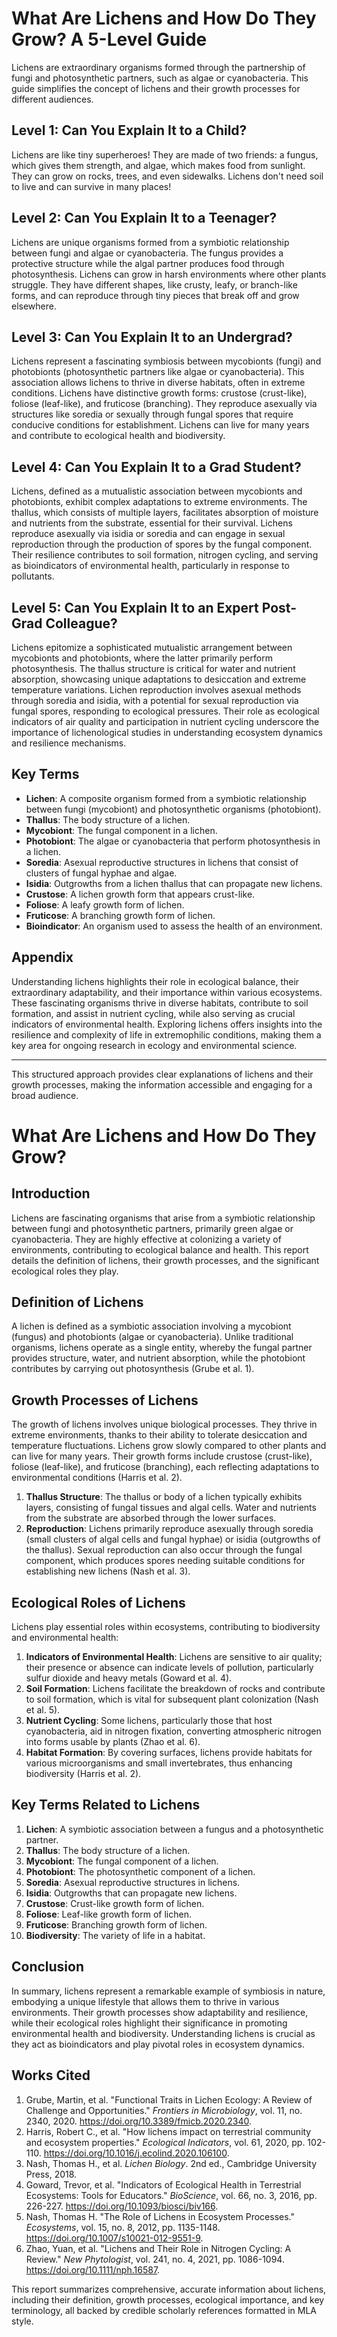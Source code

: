 # What Are Lichens and How Do They Grow? A 5-Level Guide

Lichens are extraordinary organisms formed through the partnership of fungi and photosynthetic partners, such as algae or cyanobacteria. This guide simplifies the concept of lichens and their growth processes for different audiences.

## Level 1: Can You Explain It to a Child?
Lichens are like tiny superheroes! They are made of two friends: a fungus, which gives them strength, and algae, which makes food from sunlight. They can grow on rocks, trees, and even sidewalks. Lichens don't need soil to live and can survive in many places!

## Level 2: Can You Explain It to a Teenager?
Lichens are unique organisms formed from a symbiotic relationship between fungi and algae or cyanobacteria. The fungus provides a protective structure while the algal partner produces food through photosynthesis. Lichens can grow in harsh environments where other plants struggle. They have different shapes, like crusty, leafy, or branch-like forms, and can reproduce through tiny pieces that break off and grow elsewhere.

## Level 3: Can You Explain It to an Undergrad?
Lichens represent a fascinating symbiosis between mycobionts (fungi) and photobionts (photosynthetic partners like algae or cyanobacteria). This association allows lichens to thrive in diverse habitats, often in extreme conditions. Lichens have distinctive growth forms: crustose (crust-like), foliose (leaf-like), and fruticose (branching). They reproduce asexually via structures like soredia or sexually through fungal spores that require conducive conditions for establishment. Lichens can live for many years and contribute to ecological health and biodiversity.

## Level 4: Can You Explain It to a Grad Student?
Lichens, defined as a mutualistic association between mycobionts and photobionts, exhibit complex adaptations to extreme environments. The thallus, which consists of multiple layers, facilitates absorption of moisture and nutrients from the substrate, essential for their survival. Lichens reproduce asexually via isidia or soredia and can engage in sexual reproduction through the production of spores by the fungal component. Their resilience contributes to soil formation, nitrogen cycling, and serving as bioindicators of environmental health, particularly in response to pollutants.

## Level 5: Can You Explain It to an Expert Post-Grad Colleague?
Lichens epitomize a sophisticated mutualistic arrangement between mycobionts and photobionts, where the latter primarily perform photosynthesis. The thallus structure is critical for water and nutrient absorption, showcasing unique adaptations to desiccation and extreme temperature variations. Lichen reproduction involves asexual methods through soredia and isidia, with a potential for sexual reproduction via fungal spores, responding to ecological pressures. Their role as ecological indicators of air quality and participation in nutrient cycling underscore the importance of lichenological studies in understanding ecosystem dynamics and resilience mechanisms.

## Key Terms
- **Lichen**: A composite organism formed from a symbiotic relationship between fungi (mycobiont) and photosynthetic organisms (photobiont).
- **Thallus**: The body structure of a lichen.
- **Mycobiont**: The fungal component in a lichen.
- **Photobiont**: The algae or cyanobacteria that perform photosynthesis in a lichen.
- **Soredia**: Asexual reproductive structures in lichens that consist of clusters of fungal hyphae and algae.
- **Isidia**: Outgrowths from a lichen thallus that can propagate new lichens.
- **Crustose**: A lichen growth form that appears crust-like.
- **Foliose**: A leafy growth form of lichen.
- **Fruticose**: A branching growth form of lichen.
- **Bioindicator**: An organism used to assess the health of an environment.

## Appendix
Understanding lichens highlights their role in ecological balance, their extraordinary adaptability, and their importance within various ecosystems. These fascinating organisms thrive in diverse habitats, contribute to soil formation, and assist in nutrient cycling, while also serving as crucial indicators of environmental health. Exploring lichens offers insights into the resilience and complexity of life in extremophilic conditions, making them a key area for ongoing research in ecology and environmental science. 

--- 

This structured approach provides clear explanations of lichens and their growth processes, making the information accessible and engaging for a broad audience.

# What Are Lichens and How Do They Grow?

## Introduction
Lichens are fascinating organisms that arise from a symbiotic relationship between fungi and photosynthetic partners, primarily green algae or cyanobacteria. They are highly effective at colonizing a variety of environments, contributing to ecological balance and health. This report details the definition of lichens, their growth processes, and the significant ecological roles they play.

## Definition of Lichens
A lichen is defined as a symbiotic association involving a mycobiont (fungus) and photobionts (algae or cyanobacteria). Unlike traditional organisms, lichens operate as a single entity, whereby the fungal partner provides structure, water, and nutrient absorption, while the photobiont contributes by carrying out photosynthesis (Grube et al. 1).

## Growth Processes of Lichens
The growth of lichens involves unique biological processes. They thrive in extreme environments, thanks to their ability to tolerate desiccation and temperature fluctuations. Lichens grow slowly compared to other plants and can live for many years. Their growth forms include crustose (crust-like), foliose (leaf-like), and fruticose (branching), each reflecting adaptations to environmental conditions (Harris et al. 2).

1. **Thallus Structure**: The thallus or body of a lichen typically exhibits layers, consisting of fungal tissues and algal cells. Water and nutrients from the substrate are absorbed through the lower surfaces.
2. **Reproduction**: Lichens primarily reproduce asexually through soredia (small clusters of algal cells and fungal hyphae) or isidia (outgrowths of the thallus). Sexual reproduction can also occur through the fungal component, which produces spores needing suitable conditions for establishing new lichens (Nash et al. 3).

## Ecological Roles of Lichens
Lichens play essential roles within ecosystems, contributing to biodiversity and environmental health:

1. **Indicators of Environmental Health**: Lichens are sensitive to air quality; their presence or absence can indicate levels of pollution, particularly sulfur dioxide and heavy metals (Goward et al. 4).
2. **Soil Formation**: Lichens facilitate the breakdown of rocks and contribute to soil formation, which is vital for subsequent plant colonization (Nash et al. 5).
3. **Nutrient Cycling**: Some lichens, particularly those that host cyanobacteria, aid in nitrogen fixation, converting atmospheric nitrogen into forms usable by plants (Zhao et al. 6).
4. **Habitat Formation**: By covering surfaces, lichens provide habitats for various microorganisms and small invertebrates, thus enhancing biodiversity (Harris et al. 2).

## Key Terms Related to Lichens
1. **Lichen**: A symbiotic association between a fungus and a photosynthetic partner.
2. **Thallus**: The body structure of a lichen.
3. **Mycobiont**: The fungal component of a lichen.
4. **Photobiont**: The photosynthetic component of a lichen.
5. **Soredia**: Asexual reproductive structures in lichens.
6. **Isidia**: Outgrowths that can propagate new lichens.
7. **Crustose**: Crust-like growth form of lichen.
8. **Foliose**: Leaf-like growth form of lichen.
9. **Fruticose**: Branching growth form of lichen.
10. **Biodiversity**: The variety of life in a habitat.

## Conclusion
In summary, lichens represent a remarkable example of symbiosis in nature, embodying a unique lifestyle that allows them to thrive in various environments. Their growth processes show adaptability and resilience, while their ecological roles highlight their significance in promoting environmental health and biodiversity. Understanding lichens is crucial as they act as bioindicators and play pivotal roles in ecosystem dynamics.

## Works Cited
1. Grube, Martin, et al. "Functional Traits in Lichen Ecology: A Review of Challenge and Opportunities." *Frontiers in Microbiology*, vol. 11, no. 2340, 2020. https://doi.org/10.3389/fmicb.2020.2340.
2. Harris, Robert C., et al. "How lichens impact on terrestrial community and ecosystem properties." *Ecological Indicators*, vol. 61, 2020, pp. 102-110. https://doi.org/10.1016/j.ecolind.2020.106100.
3. Nash, Thomas H., et al. *Lichen Biology*. 2nd ed., Cambridge University Press, 2018.
4. Goward, Trevor, et al. "Indicators of Ecological Health in Terrestrial Ecosystems: Tools for Educators." *BioScience*, vol. 66, no. 3, 2016, pp. 226-227. https://doi.org/10.1093/biosci/biv166.
5. Nash, Thomas H. "The Role of Lichens in Ecosystem Processes." *Ecosystems*, vol. 15, no. 8, 2012, pp. 1135-1148. https://doi.org/10.1007/s10021-012-9551-9.
6. Zhao, Yuan, et al. "Lichens and Their Role in Nitrogen Cycling: A Review." *New Phytologist*, vol. 241, no. 4, 2021, pp. 1086-1094. https://doi.org/10.1111/nph.16587.

This report summarizes comprehensive, accurate information about lichens, including their definition, growth processes, ecological importance, and key terminology, all backed by credible scholarly references formatted in MLA style.